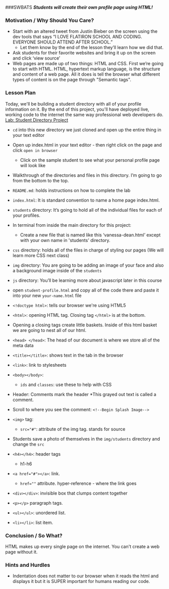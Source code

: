 ###SWBATS
***Students will create their own profile page using HTML!***

### Motivation / Why Should You Care?
+ Start with an altered tweet from Justin Bieber on the screen using the dev tools that says “I LOVE FLATIRON SCHOOL AND CODING. EVERYONE SHOULD ATTEND AFTER SCHOOL.”  
  * Let them know by the end of the lesson they’ll learn how we did that.
+ Ask students for their favorite websites and bring it up on the screen and click ‘view source’
+ Web pages are made up of two things: HTML and CSS. First we’re going to start with HTML. HTML, hypertext markup language, is the structure and content of a web page. All it does is tell the browser what different types of content is on the page through "Semantic tags".

### Lesson Plan
Today, we'll be building a student directory with all of your profile information on it. By the end of this project, you'll have deployed live, working code to the internet the same way professional web developers do. [Lab: Student Directory Project](https://github.com/learn-co-curriculum/hs-intro-web-student-directory)

+ `cd` into this new directory we just cloned and open up the entire thing in your text editor
+ Open up index.html in your text editor - then right click on the page and click `open in browser` 
  * Click on the sample student to see what your personal profile page will look like
+ Walkthrough of the directories and files in this directory. I’m going to go from the bottom to the top. 
+ `README.md`: holds instructions on how to complete the lab
+ `index.html`: It is standard convention to name a home page index.html. 
+ `students` directory: It’s going to hold all of the individual files for each of your profiles. 
+ In terminal from inside the main directory for this project:
  * Create a new file that is named like this ‘vanessa-dean.html’ except with your own name in 'students' directory.
+ `css` directory: holds all of the files in charge of styling our pages (We will learn more CSS next class)
+ `img` directory: You are going to be adding an image of your face and also a background image inside of the `students` 
+ `js` directory: You’ll be learning more about javascript later in this course
+ open `student-profile.html` and copy all of the code there and paste it into your new `your-name.html` file

+ `<!doctype html>`:  tells our browser we're using HTML5 
+ `<html>`: opening HTML tag. Closing tag `</html>` is at the bottom.
+ Opening a closing tags create little baskets. Inside of this html basket we are going to nest all of our html.
+ `<head> </head>`: The head of our document is where we store all of the meta data
+ `<title></title>`: shows text in the tab in the browser
+ `<link>`: link to stylesheets
+ `<body></body>`: 
  + `ids` and `classes`: use these to help with CSS
+ Header: Comments mark the header
  *This grayed out text is called a comment.
+ Scroll to where you see the comment: `<!--Begin Splash Image-->`
+ `<img>` tag:
    * `src="#"`: attribute of the img tag. stands for source
+ Students save a photo of themselves in the `img/students` directory and change the `src` 
+ `<h4></h4>`: header tags
  * h1-h6
+ `<a href="#"></a>`: link.
  * `href=""` attribute. hyper-reference - where the link goes
+ `<div></div>`: invisible box that clumps content together
+ `<p></p>` paragraph tags. 
+ `<ul></ul>`: unordered list.
+ `<li></li>`: list item. 

### Conclusion / So What?
HTML makes up every single page on the internet. You can't create a web page without it. 

### Hints and Hurdles
+ Indentation does not matter to our browser when it reads the html and displays it but it is SUPER important for humans reading our code.
